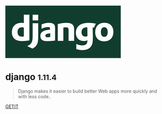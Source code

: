 ![logo](_media/icon.jpg)

# django <small>1.11.4</small>

> Django makes it easier to build better Web apps more quickly and with less code..


[GETIT](https://www.djangoproject.com/)

